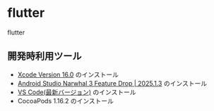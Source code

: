 # flutter

flutter

## 開発時利用ツール

- [Xcode Version 16.0](https://developer.apple.com/download/all/) のインストール
- [Android Studio Narwhal 3 Feature Drop | 2025.1.3](https://developer.android.com/studio/archive) のインストール
- [VS Code(最新バージョン)](https://code.visualstudio.com/) のインストール
- CocoaPods 1.16.2 のインストール
